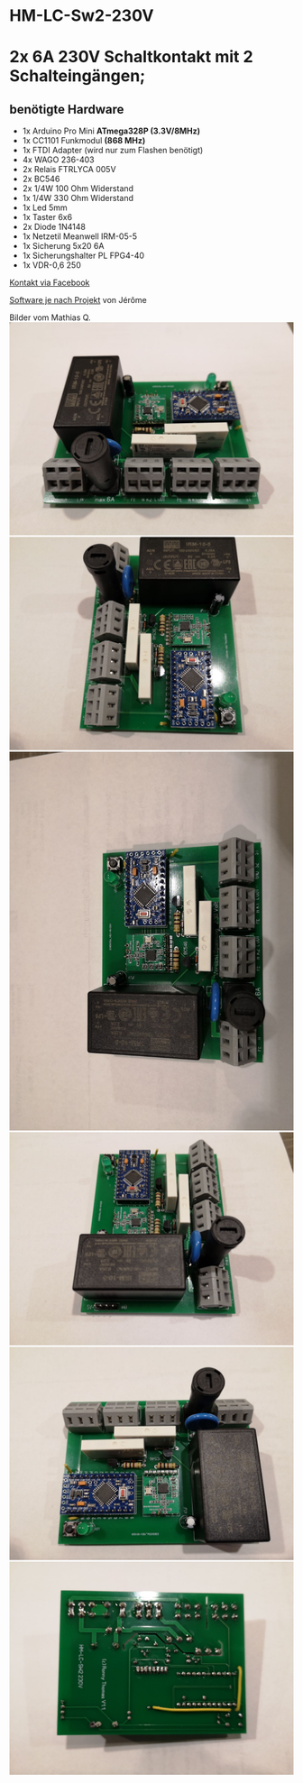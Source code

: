 ﻿# HM-LC-Sw2-230V
# 2x 6A 230V Schaltkontakt mit 2 Schalteingängen; 

## benötigte Hardware
* 1x Arduino Pro Mini **ATmega328P (3.3V/8MHz)**
* 1x CC1101 Funkmodul **(868 MHz)**
* 1x FTDI Adapter (wird nur zum Flashen benötigt)
* 4x WAGO 236-403
* 2x Relais FTRLYCA 005V
* 2x BC546
* 2x 1/4W 100 Ohm Widerstand
* 1x 1/4W 330 Ohm Widerstand
* 1x Led 5mm
* 1x Taster 6x6
* 2x Diode 1N4148
* 1x Netzetil Meanwell IRM-05-5
* 1x Sicherung 5x20 6A
* 1x Sicherungshalter PL FPG4-40
* 1x VDR-0,6 250


[Kontakt via Facebook](https://www.facebook.com/ronny.thomas.83)

[Software je nach Projekt](https://github.com/jp112sdl/Beispiel_AskSinPP/blob/master/examples/HM-LC-Sw2-FM/HM-LC-Sw2-FM.ino) von Jérôme


Bilder vom Mathias Q.
![complete](Images/1.jpg)
![complete](Images/2.jpg)
![complete](Images/3.jpg)
![complete](Images/4.jpg)
![complete](Images/5.jpg)
![complete](Images/6.jpg)

